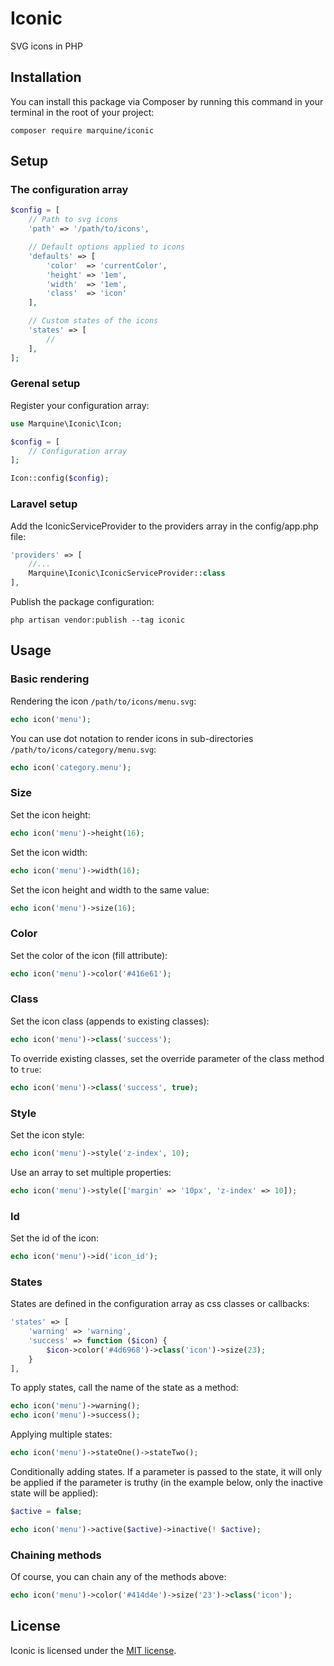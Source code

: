 # Iconic
SVG icons in PHP

## Installation
You can install this package via Composer by running this command in your terminal in the root of your project:
```
composer require marquine/iconic
```

## Setup
### The configuration array
```php
$config = [
    // Path to svg icons
    'path' => '/path/to/icons',

    // Default options applied to icons
    'defaults' => [
        'color'  => 'currentColor',
        'height' => '1em',
        'width'  => '1em',
        'class'  => 'icon'
    ],

    // Custom states of the icons
    'states' => [
        //
    ],
];
```
### Gerenal setup
Register your configuration array:
```php
use Marquine\Iconic\Icon;

$config = [
    // Configuration array
];

Icon::config($config);
```

### Laravel setup
Add the IconicServiceProvider to the providers array in the config/app.php file:
```php
'providers' => [
    //...
    Marquine\Iconic\IconicServiceProvider::class
],
```

Publish the package configuration:
```
php artisan vendor:publish --tag iconic
```

## Usage
### Basic rendering
Rendering the icon `/path/to/icons/menu.svg`:
```php
echo icon('menu');
```

You can use dot notation to render icons in sub-directories `/path/to/icons/category/menu.svg`:
```php
echo icon('category.menu');
```

### Size
Set the icon height:
```php
echo icon('menu')->height(16);
```

Set the icon width:
```php
echo icon('menu')->width(16);
```

Set the icon height and width to the same value:
```php
echo icon('menu')->size(16);
```

### Color
Set the color of the icon (fill attribute):
```php
echo icon('menu')->color('#416e61');
```

### Class
Set the icon class (appends to existing classes):
```php
echo icon('menu')->class('success');
```

To override existing classes, set the override parameter of the class method to `true`:
```php
echo icon('menu')->class('success', true);
```

### Style
Set the icon style:
```php
echo icon('menu')->style('z-index', 10);
```

Use an array to set multiple properties:
```php
echo icon('menu')->style(['margin' => '10px', 'z-index' => 10]);
```

### Id
Set the id of the icon:
```php
echo icon('menu')->id('icon_id');
```

### States
States are defined in the configuration array as css classes or callbacks:
```php
'states' => [
    'warning' => 'warning',
    'success' => function ($icon) {
        $icon->color('#4d6968')->class('icon')->size(23);
    }
],
```
To apply states, call the name of the state as a method:
```php
echo icon('menu')->warning();
echo icon('menu')->success();
```
Applying multiple states:
```php
echo icon('menu')->stateOne()->stateTwo();
```
Conditionally adding states. If a parameter is passed to the state, it will only be applied if the parameter is truthy (in the example below, only the inactive state will be applied):
```php
$active = false;

echo icon('menu')->active($active)->inactive(! $active);
```

### Chaining methods
Of course, you can chain any of the methods above:
```php
echo icon('menu')->color('#414d4e')->size('23')->class('icon');
```

## License
Iconic is licensed under the [MIT license](http://opensource.org/licenses/MIT).
